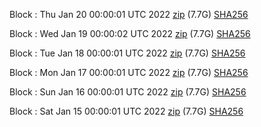 Block [](https://insight.dash.org/insight/block/): Thu Jan 20 00:00:01 UTC 2022 [zip](https://dash-bootstrap.ams3.digitaloceanspaces.com/mainnet/2022-01-20/bootstrap.dat.zip) (7.7G) [SHA256](https://dash-bootstrap.ams3.digitaloceanspaces.com/mainnet/2022-01-20/sha256.txt)

Block [](https://insight.dash.org/insight/block/): Wed Jan 19 00:00:02 UTC 2022 [zip](https://dash-bootstrap.ams3.digitaloceanspaces.com/mainnet/2022-01-19/bootstrap.dat.zip) (7.7G) [SHA256](https://dash-bootstrap.ams3.digitaloceanspaces.com/mainnet/2022-01-19/sha256.txt)

Block [](https://insight.dash.org/insight/block/): Tue Jan 18 00:00:01 UTC 2022 [zip](https://dash-bootstrap.ams3.digitaloceanspaces.com/mainnet/2022-01-18/bootstrap.dat.zip) (7.7G) [SHA256](https://dash-bootstrap.ams3.digitaloceanspaces.com/mainnet/2022-01-18/sha256.txt)

Block [](https://insight.dash.org/insight/block/): Mon Jan 17 00:00:01 UTC 2022 [zip](https://dash-bootstrap.ams3.digitaloceanspaces.com/mainnet/2022-01-17/bootstrap.dat.zip) (7.7G) [SHA256](https://dash-bootstrap.ams3.digitaloceanspaces.com/mainnet/2022-01-17/sha256.txt)

Block [](https://insight.dash.org/insight/block/): Sun Jan 16 00:00:01 UTC 2022 [zip](https://dash-bootstrap.ams3.digitaloceanspaces.com/mainnet/2022-01-16/bootstrap.dat.zip) (7.7G) [SHA256](https://dash-bootstrap.ams3.digitaloceanspaces.com/mainnet/2022-01-16/sha256.txt)

Block [](https://insight.dash.org/insight/block/): Sat Jan 15 00:00:01 UTC 2022 [zip](https://dash-bootstrap.ams3.digitaloceanspaces.com/mainnet/2022-01-15/bootstrap.dat.zip) (7.7G) [SHA256](https://dash-bootstrap.ams3.digitaloceanspaces.com/mainnet/2022-01-15/sha256.txt)
